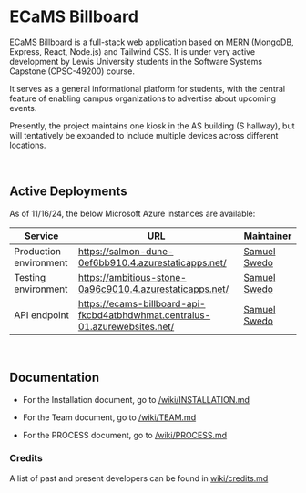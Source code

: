 # ECaMS Billboard
ECaMS Billboard is a full-stack web application based on MERN (MongoDB, Express, React, Node.js) and Tailwind CSS. It is under very active development by Lewis University students in the Software Systems Capstone (CPSC-49200) course.

It serves as a general informational platform for students, with the central feature of enabling campus organizations to advertise about upcoming events.

Presently, the project maintains one kiosk in the AS building (S hallway), but will tentatively be expanded to include multiple devices across different locations.

<br/>

## Active Deployments
As of 11/16/24, the below Microsoft Azure instances are available:

| Service                | URL                                                 | Maintainer                                           |
| ---------------------- | --------------------------------------------------- | ---------------------------------------------------- |
| Production environment | https://salmon-dune-0ef6bb910.4.azurestaticapps.net/ | [Samuel Swedo](mailto:samueljswedo@lewisu.edu) |
| Testing environment    | https://ambitious-stone-0a96c9010.4.azurestaticapps.net/ | [Samuel Swedo](mailto:samueljswedo@lewisu.edu) |
| API endpoint           | https://ecams-billboard-api-fkcbd4atbhdwhmat.centralus-01.azurewebsites.net/ | [Samuel Swedo](mailto:samueljswedo@lewisu.edu)  |

<br/>

## Documentation
- For the Installation document, go to [/wiki/INSTALLATION.md](/wiki/INSTALLATION.md)

- For the Team document, go to [/wiki/TEAM.md](/wiki/TEAM.md)

- For the PROCESS document, go to [/wiki/PROCESS.md](/wiki/PROCESS.md)

### Credits
A list of past and present developers can be found in [wiki/credits.md](wiki/credits.md)
